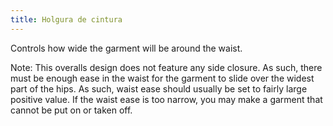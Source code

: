 ```yaml
---
title: Holgura de cintura
---
```


Controls how wide the garment will be around the waist.

Note: This overalls design does not feature any side closure. As such, there must be enough ease in the waist for the garment to slide over the widest part of the hips. As such, waist ease should usually be set to fairly large positive value. If the waist ease is too narrow, you may make a garment that cannot be put on or taken off.
